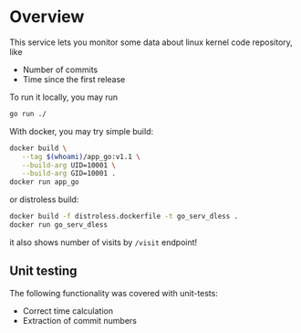 # Overview

This service lets you monitor some data about linux kernel code repository, like

- Number of commits
- Time since the first release

To run it locally, you may run

```bash
go run ./
```

With docker, you may try simple build:

```bash
docker build \
   --tag $(whoami)/app_go:v1.1 \
   --build-arg UID=10001 \
   --build-arg GID=10001 .
docker run app_go
```

or distroless build:

```bash
docker build -f distroless.dockerfile -t go_serv_dless .
docker run go_serv_dless
```

it also shows number of visits by `/visit` endpoint!

## Unit testing

The following functionality was covered with unit-tests:

- Correct time calculation
- Extraction of commit numbers
